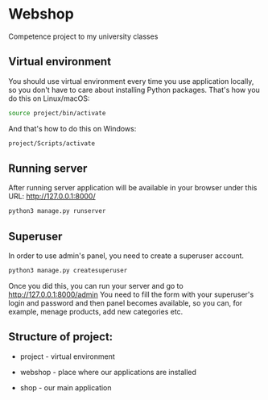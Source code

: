 # Webshop
Competence project to my university classes

## Virtual environment
You should use virtual environment every time you use application locally, so you don't have to care about installing Python packages. That's how you do this on Linux/macOS:
```bash
source project/bin/activate
```
And that's how to do this on Windows:
```bash
project/Scripts/activate
```

## Running server
After running server application will be available in your browser under this URL: http://127.0.0.1:8000/
```bash
python3 manage.py runserver
```

## Superuser
In order to use admin's panel, you need to create a superuser account. 
```bash
python3 manage.py createsuperuser
```
Once you did this, you can run your server and go to http://127.0.0.1:8000/admin
You need to fill the form with your superuser's login and password and then panel becomes available, so you can, for example, menage products, add new categories etc.

## Structure of project:

* project - virtual environment

* webshop - place where our applications are installed

* shop - our main application

